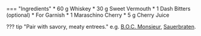 === "Ingredients"
    * 60 g Whiskey
    * 30 g Sweet Vermouth
    * 1 Dash Bitters (optional)
    * For Garnish
        * 1 Maraschino Cherry
        * 5 g Cherry Juice

??? tip "Pair with savory, meaty entrees."
    e.g. [B.O.C. Monsieur](../../entrees/handhelds/boc-monsieur.md), [Sauerbraten](../../entrees/beef/sauerbraten.md).
